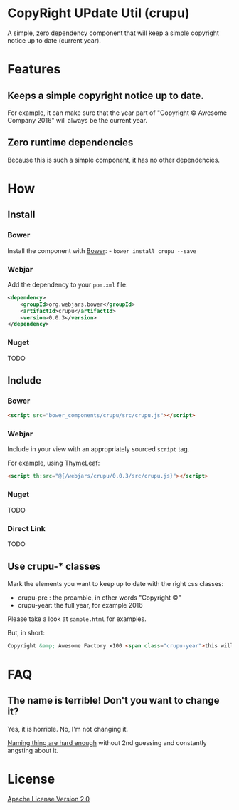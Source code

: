 # CopyRight UPdate Util (crupu)
A simple, zero dependency component that will keep a simple copyright notice up to date (current year).

# Features
## Keeps a simple copyright notice up to date.

For example, it can make sure that the year part of "Copyright &copy; Awesome Company 2016"
will always be the current year.

## Zero runtime dependencies
Because this is such a simple component, it has no other dependencies.

# How
## Install
### Bower
Install the component with [Bower](https://bower.io): - `bower install crupu --save`

### Webjar
Add the dependency to your `pom.xml` file:
```xml
<dependency>
	<groupId>org.webjars.bower</groupId>
	<artifactId>crupu</artifactId>
	<version>0.0.3</version>
</dependency>
```

### Nuget
TODO

## Include
### Bower
```html
<script src="bower_components/crupu/src/crupu.js"></script>
```

### Webjar
Include in your view with an appropriately sourced `script` tag.

For example, using [ThymeLeaf](http://www.thymeleaf.org/documentation.html):
```html
<script th:src="@{/webjars/crupu/0.0.3/src/crupu.js}"></script>
```

### Nuget
TODO

### Direct Link
TODO

## Use crupu-* classes
Mark the elements you want to keep up to date with the right css classes:

- crupu-pre : the preamble, in other words "Copyright &copy;"
- crupu-year: the full year, for example 2016

Please take a look at `sample.html` for examples.

But, in short:
```html
Copyright &amp; Awesome Factory x100 <span class="crupu-year">this will be replaced</span>
```

# FAQ
## The name is terrible! Don't you want to change it?
Yes, it is horrible. No, I'm not changing it.

[Naming thing are hard enough](http://martinfowler.com/bliki/TwoHardThings.html)
without 2nd guessing and constantly angsting about it.

# License
[Apache License Version 2.0](http://www.apache.org/licenses/LICENSE-2.0)
